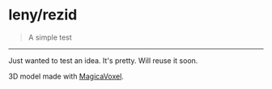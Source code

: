 # leny/rezid

> A simple test

* * *

Just wanted to test an idea. It's pretty. Will reuse it soon.

3D model made with [MagicaVoxel](https://ephtracy.github.io).

